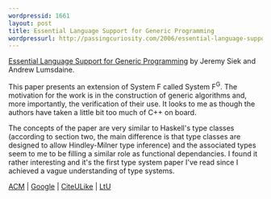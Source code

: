 ```yaml
---
wordpressid: 1661
layout: post
title: Essential Language Support for Generic Programming
wordpressurl: http://passingcuriosity.com/2006/essential-language-support-for-generic-programming/
---
```


<a class="title" href="http://www.osl.iu.edu/publications/prints/2005/siek05:_fg_pldi.pdf">Essential Language Support for Generic Programming</a> by Jeremy Siek and Andrew Lumsdaine.

This paper presents an extension of <acronym>System F</acronym> called <acronym>System F<sup>G</sup></acronym>. The motivation for the work is in the construction of generic algorithms and, more importantly, the verification of their use. It looks to me as though the authors have taken a little bit too much of <acronym>C++</acronym> on board.

The concepts of the paper are very similar to Haskell's type classes (according to section two, the main difference is that type classes are designed to allow Hindley-Milner type inference) and the associated types seem to me to be filling a similar role as functional dependancies. I found it rather interesting and it's the first type system paper I've read since I achieved a vague understanding of type systems.

<a href="http://portal.acm.org/citation.cfm?doid=1065010.1065021">ACM</a> |
<a href="http://scholar.google.com/scholar?hl=en&lr=&safe=off&cluster=5897839161837951891">Google</a>  |
<a href="http://www.citeulike.org/article/471759">CiteULike</a> |
<a href="http://lambda-the-ultimate.org/node/1366">LtU</a>
